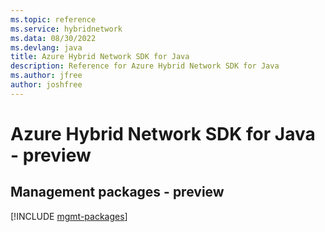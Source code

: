 ```yaml
---
ms.topic: reference
ms.service: hybridnetwork
ms.data: 08/30/2022
ms.devlang: java
title: Azure Hybrid Network SDK for Java
description: Reference for Azure Hybrid Network SDK for Java
ms.author: jfree
author: joshfree
---
```

# Azure Hybrid Network SDK for Java - preview

## Management packages - preview
[!INCLUDE [mgmt-packages](hybrid-network-mgmt-index.md)]